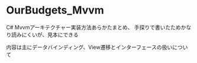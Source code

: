 # OurBudgets_Mvvm


C# Mvvmアーキテクチャー実装方法あらかたまとめ、
手探りで書いたためかなり読みにくいが、見本にできる

内容は主にデータバインディング、View遷移とインターフェースの扱いについて
